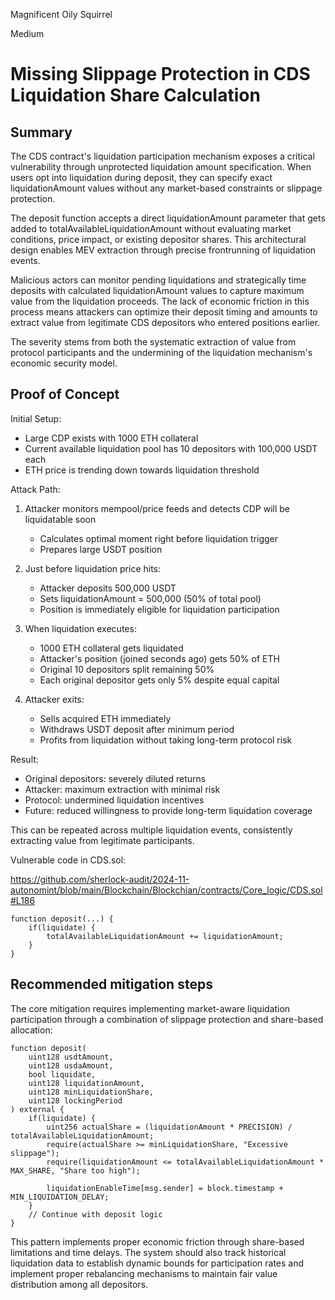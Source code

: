 Magnificent Oily Squirrel

Medium

# Missing Slippage Protection in CDS Liquidation Share Calculation

## Summary
The CDS contract's liquidation participation mechanism exposes a critical vulnerability through unprotected liquidation amount specification. When users opt into liquidation during deposit, they can specify exact liquidationAmount values without any market-based constraints or slippage protection.

The deposit function accepts a direct liquidationAmount parameter that gets added to totalAvailableLiquidationAmount without evaluating market conditions, price impact, or existing depositor shares. This architectural design enables MEV extraction through precise frontrunning of liquidation events.

Malicious actors can monitor pending liquidations and strategically time deposits with calculated liquidationAmount values to capture maximum value from the liquidation proceeds. The lack of economic friction in this process means attackers can optimize their deposit timing and amounts to extract value from legitimate CDS depositors who entered positions earlier.

The severity stems from both the systematic extraction of value from protocol participants and the undermining of the liquidation mechanism's economic security model.

## Proof of Concept
Initial Setup:
- Large CDP exists with 1000 ETH collateral
- Current available liquidation pool has 10 depositors with 100,000 USDT each
- ETH price is trending down towards liquidation threshold

Attack Path:
1. Attacker monitors mempool/price feeds and detects CDP will be liquidatable soon
   - Calculates optimal moment right before liquidation trigger
   - Prepares large USDT position 

2. Just before liquidation price hits:
   - Attacker deposits 500,000 USDT
   - Sets liquidationAmount = 500,000 (50% of total pool)
   - Position is immediately eligible for liquidation participation

3. When liquidation executes:
   - 1000 ETH collateral gets liquidated
   - Attacker's position (joined seconds ago) gets 50% of ETH
   - Original 10 depositors split remaining 50%
   - Each original depositor gets only 5% despite equal capital

4. Attacker exits:
   - Sells acquired ETH immediately
   - Withdraws USDT deposit after minimum period
   - Profits from liquidation without taking long-term protocol risk

Result:
- Original depositors: severely diluted returns
- Attacker: maximum extraction with minimal risk
- Protocol: undermined liquidation incentives
- Future: reduced willingness to provide long-term liquidation coverage

This can be repeated across multiple liquidation events, consistently extracting value from legitimate participants.

Vulnerable code in CDS.sol:

https://github.com/sherlock-audit/2024-11-autonomint/blob/main/Blockchain/Blockchian/contracts/Core_logic/CDS.sol#L186

```solidity
function deposit(...) {
    if(liquidate) {
        totalAvailableLiquidationAmount += liquidationAmount;
    }
}
```

## Recommended mitigation steps
The core mitigation requires implementing market-aware liquidation participation through a combination of slippage protection and share-based allocation:

```solidity
function deposit(
    uint128 usdtAmount,
    uint128 usdaAmount,
    bool liquidate,
    uint128 liquidationAmount,
    uint128 minLiquidationShare,
    uint128 lockingPeriod
) external {
    if(liquidate) {
        uint256 actualShare = (liquidationAmount * PRECISION) / totalAvailableLiquidationAmount;
        require(actualShare >= minLiquidationShare, "Excessive slippage");
        require(liquidationAmount <= totalAvailableLiquidationAmount * MAX_SHARE, "Share too high");
        
        liquidationEnableTime[msg.sender] = block.timestamp + MIN_LIQUIDATION_DELAY;
    }
    // Continue with deposit logic
}
```

This pattern implements proper economic friction through share-based limitations and time delays. The system should also track historical liquidation data to establish dynamic bounds for participation rates and implement proper rebalancing mechanisms to maintain fair value distribution among all depositors.